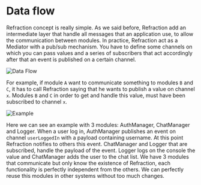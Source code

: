 # Data flow

Refraction concept is really simple. As we said before, Refraction add an intermediate layer that handle all messages that an application use, to allow the communication between modules. In practice, Refraction act as a Mediator with a pub/sub mechanism. You have to define some channels on which you can pass values and a series of subscribers that act accordingly after that an event is published on a certain channel.

![Data Flow](../images/DataFlow.png)

For example, if module `A` want to communicate something to modules `B` and `C`, it has to call Refraction saying that he wants to publish a value on channel `x`. Modules `B` and `C` in order to get and handle this value, must have been subscribed to channel `x`.

![Example](../images/Example.png)

Here we can see an example with 3 modules: AuthManager, ChatManager and Logger.
When a user log in, AuthManager publishes an event on channel `userLoggedIn` with a payload containing username. At this point Refraction notifies to others this event. ChatManager and Logger that are subscribed, handle the payload of the event. Logger logs on the console the value and ChatManager adds the user to the chat list. We have 3 modules that communicate but only know the existence of Refraction, each functionality is perfectly independent from the others. We can perfectly reuse this modules in other systems without too much changes.

